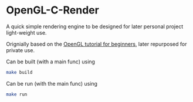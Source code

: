 # OpenGL-C-Render

A quick simple rendering engine to be designed for later personal project light-weight use.

Orignially based on the [OpenGL tutorial for beginners](http://www.opengl-tutorial.org/beginners-tutorials), later repurposed for private use.

Can be built (with a main func) using
```bash
make build
```

Can be run (with the main func) using
``` bash
make run
```
